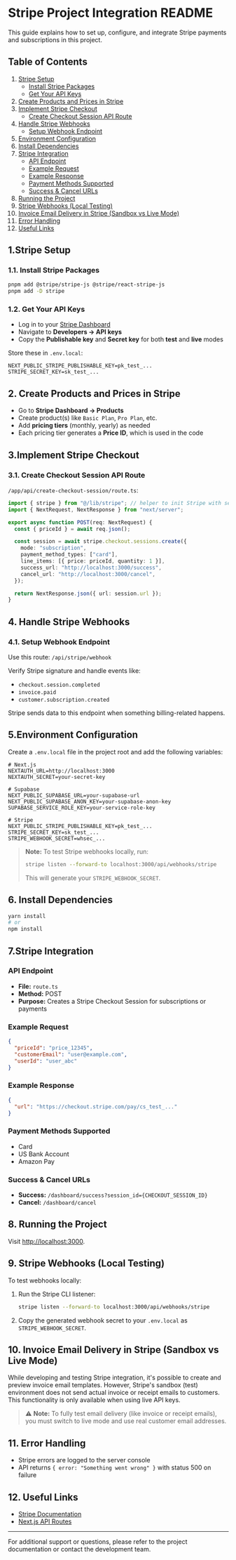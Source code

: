 # Stripe Project Integration README

This guide explains how to set up, configure, and integrate Stripe payments and subscriptions in this project.

## Table of Contents

1. [Stripe Setup](#1-stripe-setup)
   - [Install Stripe Packages](#11-install-stripe-packages)
   - [Get Your API Keys](#12-get-your-api-keys)
2. [Create Products and Prices in Stripe](#2-create-products-and-prices-in-stripe)
3. [Implement Stripe Checkout](#3-implement-stripe-checkout)
   - [Create Checkout Session API Route](#31-create-checkout-session-api-route)
4. [Handle Stripe Webhooks](#4-handle-stripe-webhooks)
   - [Setup Webhook Endpoint](#41-setup-webhook-endpoint)
5. [Environment Configuration](#5-environment-configuration)
6. [Install Dependencies](#6-install-dependencies)
7. [Stripe Integration](#7-stripe-integration)
   - [API Endpoint](#api-endpoint)
   - [Example Request](#example-request)
   - [Example Response](#example-response)
   - [Payment Methods Supported](#payment-methods-supported)
   - [Success & Cancel URLs](#success--cancel-urls)
8. [Running the Project](#8-running-the-project)
9. [Stripe Webhooks (Local Testing)](#9-stripe-webhooks-local-testing)
10. [Invoice Email Delivery in Stripe (Sandbox vs Live Mode)](#10-invoice-email-delivery-in-stripe-sandbox-vs-live-mode)
11. [Error Handling](#11-error-handling)
12. [Useful Links](#12-useful-links)

## 1.Stripe Setup

### 1.1. Install Stripe Packages

```bash
pnpm add @stripe/stripe-js @stripe/react-stripe-js
pnpm add -D stripe
```

### 1.2. Get Your API Keys

- Log in to your [Stripe Dashboard](https://dashboard.stripe.com)
- Navigate to **Developers → API keys**
- Copy the **Publishable key** and **Secret key** for both **test** and **live** modes

Store these in `.env.local`:

```env
NEXT_PUBLIC_STRIPE_PUBLISHABLE_KEY=pk_test_...
STRIPE_SECRET_KEY=sk_test_...
```

## 2. Create Products and Prices in Stripe

- Go to **Stripe Dashboard → Products**
- Create product(s) like `Basic Plan`, `Pro Plan`, etc.
- Add **pricing tiers** (monthly, yearly) as needed
- Each pricing tier generates a **Price ID**, which is used in the code

## 3.Implement Stripe Checkout

### 3.1. Create Checkout Session API Route

`/app/api/create-checkout-session/route.ts`:

```ts
import { stripe } from "@/lib/stripe"; // helper to init Stripe with secret key
import { NextRequest, NextResponse } from "next/server";

export async function POST(req: NextRequest) {
  const { priceId } = await req.json();

  const session = await stripe.checkout.sessions.create({
    mode: "subscription",
    payment_method_types: ["card"],
    line_items: [{ price: priceId, quantity: 1 }],
    success_url: "http://localhost:3000/success",
    cancel_url: "http://localhost:3000/cancel",
  });

  return NextResponse.json({ url: session.url });
}
```

## 4. Handle Stripe Webhooks

### 4.1. Setup Webhook Endpoint

Use this route: `/api/stripe/webhook`

Verify Stripe signature and handle events like:

- `checkout.session.completed`
- `invoice.paid`
- `customer.subscription.created`

Stripe sends data to this endpoint when something billing-related happens.

## 5.Environment Configuration

Create a `.env.local` file in the project root and add the following variables:

```env
# Next.js
NEXTAUTH_URL=http://localhost:3000
NEXTAUTH_SECRET=your-secret-key

# Supabase
NEXT_PUBLIC_SUPABASE_URL=your-supabase-url
NEXT_PUBLIC_SUPABASE_ANON_KEY=your-supabase-anon-key
SUPABASE_SERVICE_ROLE_KEY=your-service-role-key

# Stripe
NEXT_PUBLIC_STRIPE_PUBLISHABLE_KEY=pk_test_...
STRIPE_SECRET_KEY=sk_test_...
STRIPE_WEBHOOK_SECRET=whsec_...
```

> **Note:** To test Stripe webhooks locally, run:
>
> ```bash
> stripe listen --forward-to localhost:3000/api/webhooks/stripe
> ```
>
> This will generate your `STRIPE_WEBHOOK_SECRET`.

## 6. Install Dependencies

```bash
yarn install
# or
npm install
```

## 7.Stripe Integration

### API Endpoint

- **File:** `route.ts`
- **Method:** POST
- **Purpose:** Creates a Stripe Checkout Session for subscriptions or payments

### Example Request

```json
{
  "priceId": "price_12345",
  "customerEmail": "user@example.com",
  "userId": "user_abc"
}
```

### Example Response

```json
{
  "url": "https://checkout.stripe.com/pay/cs_test_..."
}
```

### Payment Methods Supported

- Card
- US Bank Account
- Amazon Pay

### Success & Cancel URLs

- **Success:** `/dashboard/success?session_id={CHECKOUT_SESSION_ID}`
- **Cancel:** `/dashboard/cancel`

## 8. Running the Project

Visit [http://localhost:3000](http://localhost:3000).

## 9. Stripe Webhooks (Local Testing)

To test webhooks locally:

1. Run the Stripe CLI listener:

   ```bash
   stripe listen --forward-to localhost:3000/api/webhooks/stripe
   ```

2. Copy the generated webhook secret to your `.env.local` as `STRIPE_WEBHOOK_SECRET`.

## 10. Invoice Email Delivery in Stripe (Sandbox vs Live Mode)

While developing and testing Stripe integration, it's possible to create and preview invoice email templates. However, Stripe's sandbox (test) environment does not send actual invoice or receipt emails to customers. This functionality is only available when using live API keys.

> ⚠️ **Note:** To fully test email delivery (like invoice or receipt emails), you must switch to live mode and use real customer email addresses.

## 11. Error Handling

- Stripe errors are logged to the server console
- API returns `{ error: "Something went wrong" }` with status 500 on failure

## 12. Useful Links

- [Stripe Documentation](https://stripe.com/docs)
- [Next.js API Routes](https://nextjs.org/docs/api-routes/introduction)

---

For additional support or questions, please refer to the project documentation or contact the development team.
